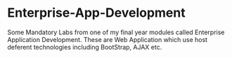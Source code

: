 # Enterprise-App-Development
Some Mandatory Labs from one of my final year modules called Enterprise Application Development. These are Web Application which use host deferent technologies including BootStrap, AJAX etc.
